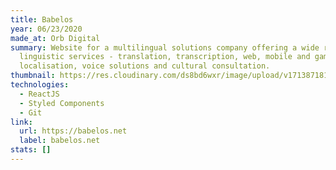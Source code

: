 ```yaml
---
title: Babelos
year: 06/23/2020
made_at: Orb Digital
summary: Website for a multilingual solutions company offering a wide range of
  linguistic services - translation, transcription, web, mobile and game
  localisation, voice solutions and cultural consultation.
thumbnail: https://res.cloudinary.com/ds8bd6wxr/image/upload/v1713871814/my-portfolio/Screenshot_2024-04-23_at_12.29.35_riykcc.png
technologies:
  - ReactJS
  - Styled Components
  - Git
link:
  url: https://babelos.net
  label: babelos.net
stats: []
---
```

